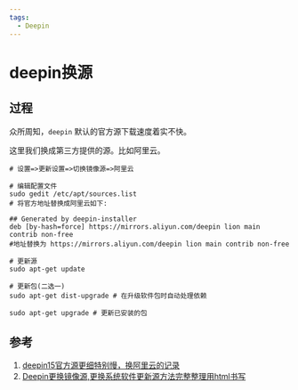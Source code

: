 ```yaml
---
tags:
  - Deepin
---
```

# deepin换源

## 过程
众所周知，`deepin` 默认的官方源下载速度着实不快。

这里我们换成第三方提供的源。比如阿里云。


```shell
# 设置=>更新设置=>切换镜像源=>阿里云

# 编辑配置文件
sudo gedit /etc/apt/sources.list
# 将官方地址替换成阿里云如下:

## Generated by deepin-installer
deb [by-hash=force] https://mirrors.aliyun.com/deepin lion main contrib non-free
#地址替换为 https://mirrors.aliyun.com/deepin lion main contrib non-free

# 更新源
sudo apt-get update

# 更新包(二选一)
sudo apt-get dist-upgrade # 在升级软件包时自动处理依赖

sudo apt-get upgrade # 更新已安装的包
```


## 参考
1. [deepin15官方源更细特别慢，换阿里云的记录](https://blog.csdn.net/mqc19881123/article/details/74016132/)
1. [Deepin更换镜像源,更换系统软件更新源方法完整整理用html书写](https://blog.csdn.net/baidu_41751590/article/details/89064220)